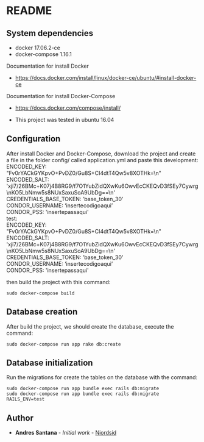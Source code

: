 # README

## System dependencies

 - docker 17.06.2-ce
 - docker-compose 1.16.1

Documentation for install Docker
- https://docs.docker.com/install/linux/docker-ce/ubuntu/#install-docker-ce

Documentation for install Docker-Compose
- https://docs.docker.com/compose/install/

- This project was tested in ubuntu 16.04

## Configuration

  After install Docker and Docker-Compose, download the project and create a file in the folder config/ called application.yml and paste this  development:                                                                                                                                                                                              
   ENCODED_KEY: "Fv0rYACkGYKpvO+PvDZ0/Gu8S+CI4dtT4Qw5v8XOTHk=\n"                                                                                                                                           
   ENCODED_SALT: 'xji7/26BMc+K07j4B8RG9/f7O1YubZidQXwKu6OwvEcCKEQvD3fSEy7Cywrg\nKO5LbNmw5s8NUxSaxuSoA9UbDg==\n'                                                                                            
   CREDENTIALS_BASE_TOKEN: 'base_token_30'                                                                                                                                                                 
   CONDOR_USERNAME: ‘insertecodigoaqui’                                                                                                                                                                          
   CONDOR_PSS: 'insertepassaqui'                                                                                                                                                                                 
 test:                                                                                                                                                                                                     
   ENCODED_KEY: "Fv0rYACkGYKpvO+PvDZ0/Gu8S+CI4dtT4Qw5v8XOTHk=\n"                                                                                                                                           
   ENCODED_SALT: 'xji7/26BMc+K07j4B8RG9/f7O1YubZidQXwKu6OwvEcCKEQvD3fSEy7Cywrg\nKO5LbNmw5s8NUxSaxuSoA9UbDg==\n'                                                                                            
   CREDENTIALS_BASE_TOKEN: 'base_token_30'                                                                                                                                                                 
   CONDOR_USERNAME: ‘insertecodigoaqui’                                                                                                                                                                          
   CONDOR_PSS: 'insertepassaqui'
   
 then build the project with this command:
  ```
  sudo docker-compose build
  ```
## Database creation
  After build the project, we should create the database, execute the command:
  
  ```
  sudo docker-compose run app rake db:create
  ```
## Database initialization
  Run the migrations for create the tables on the database with the command:
  
  ```
  sudo docker-compose run app bundle exec rails db:migrate
  sudo docker-compose run app bundle exec rails db:migrate RAILS_ENV=test
  ```
 ## Author
 * **Andres Santana** - *Initial work* - [Niordsid](https://github.com/Niordsid)
